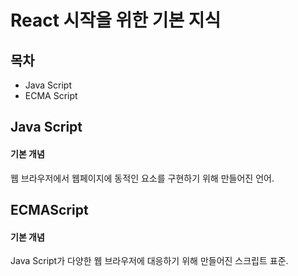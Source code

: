 # React 시작을 위한 기본 지식



## 목차

- Java Script
- ECMA Script



## Java Script

#### 기본 개념

웹 브라우저에서 웹페이지에 동적인 요소를 구현하기 위해 만들어진 언어.



## ECMAScript

#### 기본 개념

Java Script가 다양한 웹 브라우저에 대응하기 위해 만들어진 스크립트 표준.